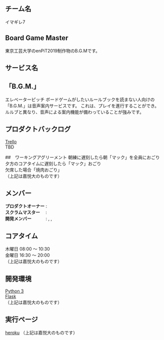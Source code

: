 ## チーム名
イマギレ7

## Board Game Master
東京工芸大学のenPiT2019制作物のB.G.Mです。

## サービス名
## 「B.G.M.」

エレベーターピッチ
ボードゲームがしたいルールブックを読まない人向けの
「B.G.M.」は音声案内サービスです。
これは、プレイを進行することができ。
ルルブと異なり、音声による案内機能が備わっていることが強みです。

## プロダクトバックログ
[Trello](https://trello.com/b/)<br>
TBD

##　ワーキングアグリーメント
朝練に遅刻したら朝「マック」を全員におごり<br>
夕方のコアタイムに遅刻したら「マック」おごり<br>
欠席した場合「焼肉おごり」<br>
（上記は嘉悦大のものです）

## メンバー
**プロダクトオーナー** : <br>
**スクラムマスター**　 : <br>
**開発メンバー**　　　 : , , <br>

## コアタイム

木曜日 08:00 〜 10:30<br>
金曜日 16:30 〜 20:00<br>
（上記は嘉悦大のものです）

## 開発環境

[Python 3](https://www.python.org/)<br>
[Flask](https://a2c.bitbucket.io/flask/)<br>
（上記は嘉悦大のものです）

## 実行ページ
[heroku](https://bonbeewalker.herokuapp.com/)
（上記は嘉悦大のものです）
